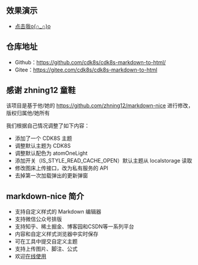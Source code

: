 

## 效果演示

- [点击我o(∩_∩)o ](https://upload-images.jianshu.io/upload_images/19119711-bb25f2d35bac50f4.gif?imageMogr2/auto-orient/strip)

## 仓库地址

- Github：<https://github.com/cdk8s/cdk8s-markdown-to-html/>
- Gitee：<https://gitee.com/cdk8s/cdk8s-markdown-to-html>


## 感谢 zhning12 童鞋

该项目是基于他/她的 <https://github.com/zhning12/markdown-nice> 进行修改，版权归属他/她所有

我们根据自己情况调整了如下内容：

- 添加了一个 CDK8S 主题
- 调整默认主题为 CDK8S
- 调整默认配色为 atomOneLight
- 添加开关（IS_STYLE_READ_CACHE_OPEN）默认主题从 localstorage 读取
- 修改图床上传接口，改为私有服务的 API
- 去掉第一次加载弹出的更新弹窗


## markdown-nice 简介

- 支持自定义样式的 Markdown 编辑器
- 支持微信公众号排版
- 支持知乎、稀土掘金、博客园和CSDN等一系列平台
- 内容和自定义样式浏览器中实时保存
- 可在工具中提交自定义主题
- 支持上传图片、脚注、公式
- 欢迎[在线使用](https://mdnice.com/)

